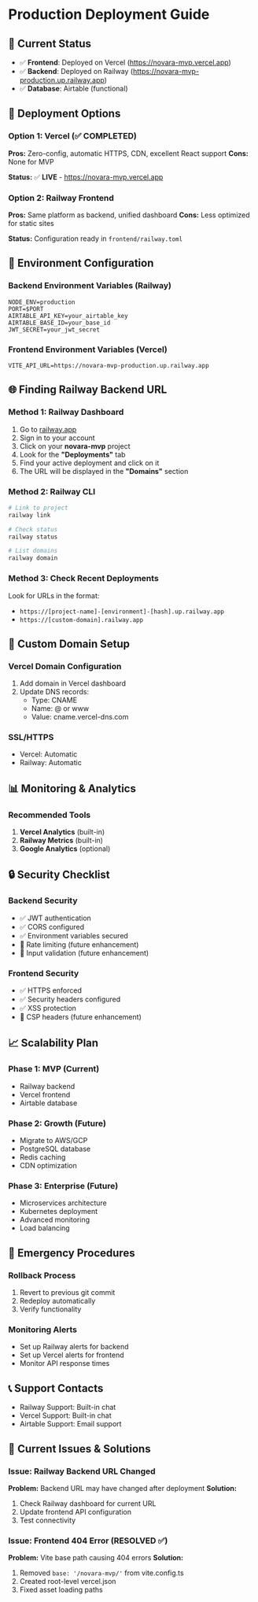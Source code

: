 # Production Deployment Guide

## 🚀 Current Status
- ✅ **Frontend**: Deployed on Vercel (https://novara-mvp.vercel.app)
- ✅ **Backend**: Deployed on Railway (https://novara-mvp-production.up.railway.app)
- ✅ **Database**: Airtable (functional)

## 🎯 Deployment Options

### Option 1: Vercel (✅ COMPLETED)
**Pros:** Zero-config, automatic HTTPS, CDN, excellent React support
**Cons:** None for MVP

**Status:** ✅ **LIVE** - https://novara-mvp.vercel.app

### Option 2: Railway Frontend
**Pros:** Same platform as backend, unified dashboard
**Cons:** Less optimized for static sites

**Status:** Configuration ready in `frontend/railway.toml`

## 🔧 Environment Configuration

### Backend Environment Variables (Railway)
```
NODE_ENV=production
PORT=$PORT
AIRTABLE_API_KEY=your_airtable_key
AIRTABLE_BASE_ID=your_base_id
JWT_SECRET=your_jwt_secret
```

### Frontend Environment Variables (Vercel)
```
VITE_API_URL=https://novara-mvp-production.up.railway.app
```

## 🌐 Finding Railway Backend URL

### Method 1: Railway Dashboard
1. Go to [railway.app](https://railway.app)
2. Sign in to your account
3. Click on your **novara-mvp** project
4. Look for the **"Deployments"** tab
5. Find your active deployment and click on it
6. The URL will be displayed in the **"Domains"** section

### Method 2: Railway CLI
```bash
# Link to project
railway link

# Check status
railway status

# List domains
railway domain
```

### Method 3: Check Recent Deployments
Look for URLs in the format:
- `https://[project-name]-[environment]-[hash].up.railway.app`
- `https://[custom-domain].railway.app`

## 🔧 Custom Domain Setup

### Vercel Domain Configuration
1. Add domain in Vercel dashboard
2. Update DNS records:
   - Type: CNAME
   - Name: @ or www
   - Value: cname.vercel-dns.com

### SSL/HTTPS
- Vercel: Automatic
- Railway: Automatic

## 📊 Monitoring & Analytics

### Recommended Tools
1. **Vercel Analytics** (built-in)
2. **Railway Metrics** (built-in)
3. **Google Analytics** (optional)

## 🔒 Security Checklist

### Backend Security
- ✅ JWT authentication
- ✅ CORS configured
- ✅ Environment variables secured
- 🔄 Rate limiting (future enhancement)
- 🔄 Input validation (future enhancement)

### Frontend Security
- ✅ HTTPS enforced
- ✅ Security headers configured
- ✅ XSS protection
- 🔄 CSP headers (future enhancement)

## 📈 Scalability Plan

### Phase 1: MVP (Current)
- Railway backend
- Vercel frontend
- Airtable database

### Phase 2: Growth (Future)
- Migrate to AWS/GCP
- PostgreSQL database
- Redis caching
- CDN optimization

### Phase 3: Enterprise (Future)
- Microservices architecture
- Kubernetes deployment
- Advanced monitoring
- Load balancing

## 🚨 Emergency Procedures

### Rollback Process
1. Revert to previous git commit
2. Redeploy automatically
3. Verify functionality

### Monitoring Alerts
- Set up Railway alerts for backend
- Set up Vercel alerts for frontend
- Monitor API response times

## 📞 Support Contacts
- Railway Support: Built-in chat
- Vercel Support: Built-in chat
- Airtable Support: Email support

## 🔄 Current Issues & Solutions

### Issue: Railway Backend URL Changed
**Problem:** Backend URL may have changed after deployment
**Solution:** 
1. Check Railway dashboard for current URL
2. Update frontend API configuration
3. Test connectivity

### Issue: Frontend 404 Error (RESOLVED ✅)
**Problem:** Vite base path causing 404 errors
**Solution:** 
1. Removed `base: '/novara-mvp/'` from vite.config.ts
2. Created root-level vercel.json
3. Fixed asset loading paths 